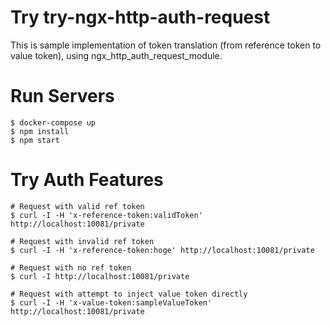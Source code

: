 # Try try-ngx-http-auth-request

This is sample implementation of token translation (from reference token to value token), using ngx_http_auth_request_module.

# Run Servers

```
$ docker-compose up
$ npm install
$ npm start
```

# Try Auth Features


```
# Request with valid ref token
$ curl -I -H 'x-reference-token:validToken' http://localhost:10081/private

# Request with invalid ref token
$ curl -I -H 'x-reference-token:hoge' http://localhost:10081/private

# Request with no ref token
$ curl -I http://localhost:10081/private

# Request with attempt to inject value token directly
$ curl -I -H 'x-value-token:sampleValueToken' http://localhost:10081/private

```
